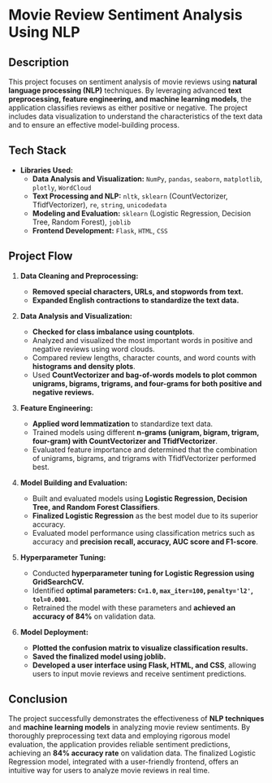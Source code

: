 # Movie Review Sentiment Analysis Using NLP

## Description
This project focuses on sentiment analysis of movie reviews using **natural language processing (NLP)** techniques. By leveraging advanced **text preprocessing, feature engineering, and machine learning models**, the application classifies reviews as either positive or negative. The project includes data visualization to understand the characteristics of the text data and to ensure an effective model-building process.

## Tech Stack
- **Libraries Used:**
  - **Data Analysis and Visualization:** `NumPy`, `pandas`, `seaborn`, `matplotlib`, `plotly`, `WordCloud`
  - **Text Processing and NLP:** `nltk`, `sklearn` (CountVectorizer, TfidfVectorizer), `re`, `string`, `unicodedata`
  - **Modeling and Evaluation:** `sklearn` (Logistic Regression, Decision Tree, Random Forest), `joblib`
  - **Frontend Development:** `Flask`, `HTML`, `CSS`

## Project Flow

1. **Data Cleaning and Preprocessing:**
   - **Removed special characters, URLs, and stopwords from text.**
   - **Expanded English contractions to standardize the text data.**

2. **Data Analysis and Visualization:**
   - **Checked for class imbalance using countplots**.
   - Analyzed and visualized the most important words in positive and negative reviews using word clouds.
   - Compared review lengths, character counts, and word counts with **histograms and density plots**.
   - Used **CountVectorizer and bag-of-words models to plot common unigrams, bigrams, trigrams, and four-grams for both positive and negative reviews.**

3. **Feature Engineering:**
   - **Applied word lemmatization** to standardize text data.
   - Trained models using different **n-grams (unigram, bigram, trigram, four-gram) with CountVectorizer and TfidfVectorizer**.
   - Evaluated feature importance and determined that the combination of unigrams, bigrams, and trigrams with TfidfVectorizer performed best.

4. **Model Building and Evaluation:**
   - Built and evaluated models using **Logistic Regression, Decision Tree, and Random Forest Classifiers**.
   - **Finalized Logistic Regression** as the best model due to its superior accuracy.
   - Evaluated model performance using classification metrics such as accuracy and **precision recall, accuracy, AUC score and F1-score**.

5. **Hyperparameter Tuning:**
   - Conducted **hyperparameter tuning for Logistic Regression using GridSearchCV.**
   - Identified **optimal parameters: `C=1.0`, `max_iter=100`, `penalty='l2'`, `tol=0.0001`**.
   - Retrained the model with these parameters and **achieved an accuracy of 84%** on validation data.

6. **Model Deployment:**
   - **Plotted the confusion matrix to visualize classification results.**
   - **Saved the finalized model using joblib.**
   - **Developed a user interface using Flask, HTML, and CSS**, allowing users to input movie reviews and receive sentiment predictions.

## Conclusion
The project successfully demonstrates the effectiveness of **NLP techniques** and **machine learning models** in analyzing movie review sentiments. By thoroughly preprocessing text data and employing rigorous model evaluation, the application provides reliable sentiment predictions, achieving an **84% accuracy rate** on validation data. The finalized Logistic Regression model, integrated with a user-friendly frontend, offers an intuitive way for users to analyze movie reviews in real time.
